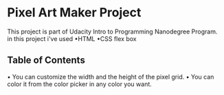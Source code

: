 # Pixel Art Maker Project
 This project is part of Udacity Intro to Programming Nanodegree Program.
 in this project i've used •HTML
•CSS flex box


## Table of Contents
• You can customize the width and the height of the pixel grid.
• You can color it from the color picker in any color you want.



